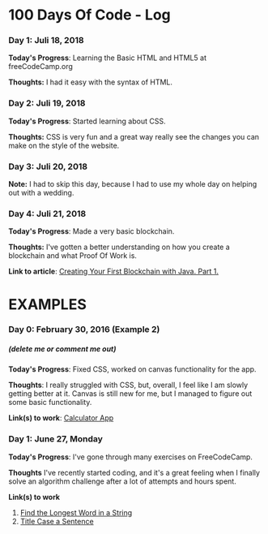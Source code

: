 # 100 Days Of Code - Log

### Day 1: Juli 18, 2018

**Today's Progress**: Learning the Basic HTML and HTML5 at freeCodeCamp.org

**Thoughts:** I had it easy with the syntax of HTML. 

### Day 2: Juli 19, 2018

**Today's Progress**: Started learning about CSS.

**Thoughts:** CSS is very fun and a great way really see the changes you can make on the style of the website.

### Day 3: Juli 20, 2018

**Note:** I had to skip this day, because I had to use my whole day on helping out with a wedding. 

### Day 4: Juli 21, 2018

**Today's Progress**: Made a very basic blockchain.

**Thoughts:** I've gotten a better understanding on how you create a blockchain and what Proof Of Work is. 

**Link to article**: [Creating Your First Blockchain with Java. Part 1.](https://medium.com/programmers-blockchain/create-simple-blockchain-java-tutorial-from-scratch-6eeed3cb03fa)

# EXAMPLES
### Day 0: February 30, 2016 (Example 2)
##### (delete me or comment me out)

**Today's Progress**: Fixed CSS, worked on canvas functionality for the app.

**Thoughts**: I really struggled with CSS, but, overall, I feel like I am slowly getting better at it. Canvas is still new for me, but I managed to figure out some basic functionality.

**Link(s) to work**: [Calculator App](http://www.example.com)


### Day 1: June 27, Monday

**Today's Progress**: I've gone through many exercises on FreeCodeCamp.

**Thoughts** I've recently started coding, and it's a great feeling when I finally solve an algorithm challenge after a lot of attempts and hours spent.

**Link(s) to work**
1. [Find the Longest Word in a String](https://www.freecodecamp.com/challenges/find-the-longest-word-in-a-string)
2. [Title Case a Sentence](https://www.freecodecamp.com/challenges/title-case-a-sentence)
